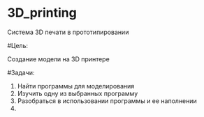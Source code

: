 # 3D_printing
Система 3D печати в прототипировании 

#Цель: 

Создание модели на 3D принтере 

#Задачи: 
1. Найти программы для моделирования 
2. Изучить одну из выбранных программу  
3. Разобраться в использовании программы и ее наполнении 
4. 

